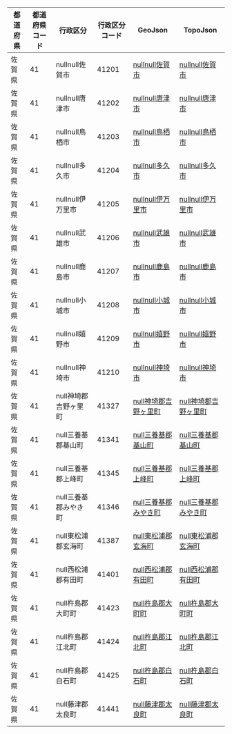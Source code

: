 | 都道府県 | 都道府県コード | 行政区分 | 行政区分コード | GeoJson | TopoJson |
|-----------|--------------|--------- |--------------|------|------|
| 佐賀県 | 41 | nullnull佐賀市 | 41201 | [nullnull佐賀市](/geojson/cities/41/41201.json) | [nullnull佐賀市](/topojson/cities/41/41201.topojson) |
| 佐賀県 | 41 | nullnull唐津市 | 41202 | [nullnull唐津市](/geojson/cities/41/41202.json) | [nullnull唐津市](/topojson/cities/41/41202.topojson) |
| 佐賀県 | 41 | nullnull鳥栖市 | 41203 | [nullnull鳥栖市](/geojson/cities/41/41203.json) | [nullnull鳥栖市](/topojson/cities/41/41203.topojson) |
| 佐賀県 | 41 | nullnull多久市 | 41204 | [nullnull多久市](/geojson/cities/41/41204.json) | [nullnull多久市](/topojson/cities/41/41204.topojson) |
| 佐賀県 | 41 | nullnull伊万里市 | 41205 | [nullnull伊万里市](/geojson/cities/41/41205.json) | [nullnull伊万里市](/topojson/cities/41/41205.topojson) |
| 佐賀県 | 41 | nullnull武雄市 | 41206 | [nullnull武雄市](/geojson/cities/41/41206.json) | [nullnull武雄市](/topojson/cities/41/41206.topojson) |
| 佐賀県 | 41 | nullnull鹿島市 | 41207 | [nullnull鹿島市](/geojson/cities/41/41207.json) | [nullnull鹿島市](/topojson/cities/41/41207.topojson) |
| 佐賀県 | 41 | nullnull小城市 | 41208 | [nullnull小城市](/geojson/cities/41/41208.json) | [nullnull小城市](/topojson/cities/41/41208.topojson) |
| 佐賀県 | 41 | nullnull嬉野市 | 41209 | [nullnull嬉野市](/geojson/cities/41/41209.json) | [nullnull嬉野市](/topojson/cities/41/41209.topojson) |
| 佐賀県 | 41 | nullnull神埼市 | 41210 | [nullnull神埼市](/geojson/cities/41/41210.json) | [nullnull神埼市](/topojson/cities/41/41210.topojson) |
| 佐賀県 | 41 | null神埼郡吉野ヶ里町 | 41327 | [null神埼郡吉野ヶ里町](/geojson/cities/41/41327.json) | [null神埼郡吉野ヶ里町](/topojson/cities/41/41327.topojson) |
| 佐賀県 | 41 | null三養基郡基山町 | 41341 | [null三養基郡基山町](/geojson/cities/41/41341.json) | [null三養基郡基山町](/topojson/cities/41/41341.topojson) |
| 佐賀県 | 41 | null三養基郡上峰町 | 41345 | [null三養基郡上峰町](/geojson/cities/41/41345.json) | [null三養基郡上峰町](/topojson/cities/41/41345.topojson) |
| 佐賀県 | 41 | null三養基郡みやき町 | 41346 | [null三養基郡みやき町](/geojson/cities/41/41346.json) | [null三養基郡みやき町](/topojson/cities/41/41346.topojson) |
| 佐賀県 | 41 | null東松浦郡玄海町 | 41387 | [null東松浦郡玄海町](/geojson/cities/41/41387.json) | [null東松浦郡玄海町](/topojson/cities/41/41387.topojson) |
| 佐賀県 | 41 | null西松浦郡有田町 | 41401 | [null西松浦郡有田町](/geojson/cities/41/41401.json) | [null西松浦郡有田町](/topojson/cities/41/41401.topojson) |
| 佐賀県 | 41 | null杵島郡大町町 | 41423 | [null杵島郡大町町](/geojson/cities/41/41423.json) | [null杵島郡大町町](/topojson/cities/41/41423.topojson) |
| 佐賀県 | 41 | null杵島郡江北町 | 41424 | [null杵島郡江北町](/geojson/cities/41/41424.json) | [null杵島郡江北町](/topojson/cities/41/41424.topojson) |
| 佐賀県 | 41 | null杵島郡白石町 | 41425 | [null杵島郡白石町](/geojson/cities/41/41425.json) | [null杵島郡白石町](/topojson/cities/41/41425.topojson) |
| 佐賀県 | 41 | null藤津郡太良町 | 41441 | [null藤津郡太良町](/geojson/cities/41/41441.json) | [null藤津郡太良町](/topojson/cities/41/41441.topojson) |
